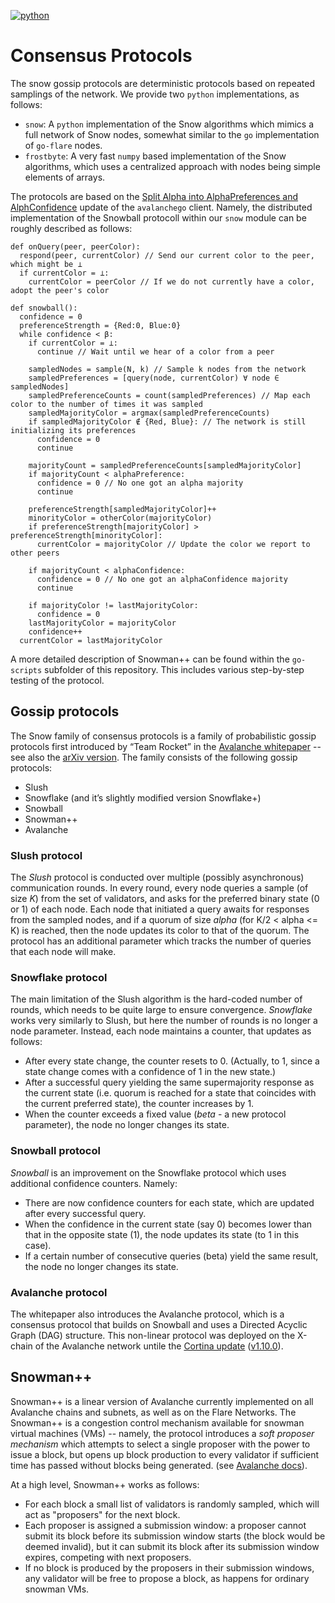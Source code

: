 [![python](https://img.shields.io/badge/Python-3.11-3776AB.svg?style=flat&logo=python&logoColor=white)](https://www.python.org)

# Consensus Protocols

The snow gossip protocols are deterministic protocols based on repeated samplings of the network.
We provide two `python` implementations, as follows:

* `snow`: A `python` implementation of the Snow algorithms which mimics a full network of Snow nodes, somewhat similar to the `go` implementation of `go-flare` nodes.
* `frostbyte`: A very fast `numpy` based implementation of the Snow algorithms, which uses a centralized approach with nodes being simple elements of arrays.

The protocols are based on the [Split Alpha into AlphaPreferences and AlphConfidence](https://github.com/ava-labs/avalanchego/pull/2125) update of the `avalanchego` client.
Namely, the distributed implementation of the Snowball protocoll within our `snow` module can be roughly described as follows:

```text
def onQuery(peer, peerColor):
  respond(peer, currentColor) // Send our current color to the peer, which might be ⊥
  if currentColor = ⊥:
    currentColor = peerColor // If we do not currently have a color, adopt the peer's color

def snowball():
  confidence = 0
  preferenceStrength = {Red:0, Blue:0}
  while confidence < β:
    if currentColor = ⊥:
      continue // Wait until we hear of a color from a peer

    sampledNodes = sample(N, k) // Sample k nodes from the network
    sampledPreferences = [query(node, currentColor) ∀ node ∈ sampledNodes]
    sampledPreferenceCounts = count(sampledPreferences) // Map each color to the number of times it was sampled
    sampledMajorityColor = argmax(sampledPreferenceCounts)
    if sampledMajorityColor ∉ {Red, Blue}: // The network is still initializing its preferences
      confidence = 0
      continue

    majorityCount = sampledPreferenceCounts[sampledMajorityColor]
    if majorityCount < alphaPreference:
      confidence = 0 // No one got an alpha majority
      continue

    preferenceStrength[sampledMajorityColor]++
    minorityColor = otherColor(majorityColor)
    if preferenceStrength[majorityColor] > preferenceStrength[minorityColor]:
      currentColor = majorityColor // Update the color we report to other peers

    if majorityCount < alphaConfidence:
      confidence = 0 // No one got an alphaConfidence majority
      continue

    if majorityColor != lastMajorityColor:
      confidence = 0
    lastMajorityColor = majorityColor
    confidence++
  currentColor = lastMajorityColor
```

A more detailed description of Snowman++ can be found within the `go-scripts` subfolder of this repository.
This includes various step-by-step testing of the protocol.

## Gossip protocols

The Snow family of consensus protocols is a family of probabilistic gossip protocols first introduced by “Team Rocket” in the [Avalanche whitepaper](https://ipfs.io/ipfs/QmUy4jh5mGNZvLkjies1RWM4YuvJh5o2FYopNPVYwrRVGV) -- see also the [arXiv version](https://arxiv.org/pdf/1906.08936). The family consists of the following gossip protocols:

* Slush
* Snowflake (and it’s slightly modified version Snowflake+)
* Snowball
* Snowman++
* Avalanche

### Slush protocol

The *Slush* protocol is conducted over multiple (possibly asynchronous) communication rounds.
In every round, every node queries a sample (of size *K*) from the set of validators, and asks for the preferred binary state (0 or 1) of each node.
Each node that initiated a query awaits for responses from the sampled nodes, and if a quorum of size *alpha* (for K/2 < alpha <= K) is reached, then the node updates its color to that of the quorum.
The protocol has an additional parameter which tracks the number of queries that each node will make.

### Snowflake protocol

The main limitation of the Slush algorithm is the hard-coded number of rounds, which needs to be quite large to ensure convergence.
*Snowflake* works very similarly to Slush, but here the number of rounds is no longer a node parameter.
Instead, each node maintains a counter, that updates as follows:

* After every state change, the counter resets to 0. (Actually, to 1, since a state change comes with a confidence of 1 in the new state.)
* After a successful query yielding the same supermajority response as the current state (i.e. quorum is reached for a state that coincides with the current preferred state), the counter increases by 1.
* When the counter exceeds a fixed value (*beta* - a new protocol parameter), the node no longer changes its state.

### Snowball protocol

*Snowball* is an improvement on the Snowflake protocol which uses additional confidence counters.
Namely:

* There are now confidence counters for each state, which are updated after every successful query.
* When the confidence in the current state (say 0) becomes lower than that in the opposite state (1), the node updates its state (to 1 in this case).
* If a certain number of consecutive queries (beta) yield the same result, the node no longer changes its state.

### Avalanche protocol

The whitepaper also introduces the Avalanche protocol, which is a consensus protocol that builds on Snowball and uses a Directed Acyclic Graph (DAG) structure.
This non-linear protocol was deployed on the X-chain of the Avalanche network untile the [Cortina update](https://medium.com/avalancheavax/cortina-x-chain-linearization-a1d9305553f6) ([v1.10.0](https://github.com/ava-labs/avalanchego/releases/tag/v1.10.0)).

## Snowman++

Snowman++ is a linear version of Avalanche currently implemented on all Avalanche chains and subnets, as well as on the Flare Networks.
The Snowman++ is a congestion control mechanism available for snowman virtual machines (VMs) -- namely, the protocol introduces a *soft proposer mechanism* which attempts to select a single proposer with the power to issue a block, but opens up block production to every validator if sufficient time has passed without blocks being generated.
(see [Avalanche docs](https://github.com/flare-foundation/go-flare/tree/93fd844b1e85366ee9c1c4a3fb9e9399220534cc/avalanchego/vms/proposervm)).

At a high level, Snowman++ works as follows:

* For each block a small list of validators is randomly sampled, which will act as "proposers" for the next block.
* Each proposer is assigned a submission window: a proposer cannot submit its block before its submission window starts (the block would be deemed invalid), but it can submit its block after its submission window expires, competing with next proposers.
* If no block is produced by the proposers in their submission windows, any validator will be free to propose a block, as happens for ordinary snowman VMs.
